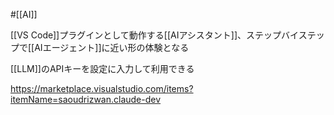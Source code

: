 #[[AI]]

[[VS Code]]プラグインとして動作する[[AIアシスタント]]、ステップバイステップで[[AIエージェント]]に近い形の体験となる

[[LLM]]のAPIキーを設定に入力して利用できる

<https://marketplace.visualstudio.com/items?itemName=saoudrizwan.claude-dev>
